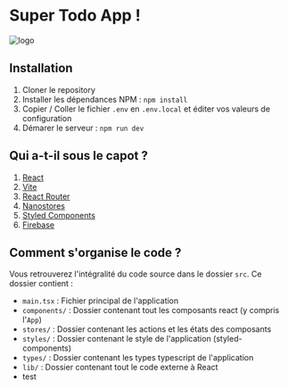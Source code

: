 # Super Todo App !

![logo](./public/Logo.png)

## Installation

1. Cloner le repository
2. Installer les dépendances NPM : `npm install`
3. Copier / Coller le fichier `.env` en `.env.local` et éditer vos valeurs de configuration
4. Démarer le serveur : `npm run dev`

## Qui a-t-il sous le capot ?

1. [React](https://beta.reactjs.org/)
2. [Vite](https://vitejs.dev/guide/)
3. [React Router](https://reactrouter.com/en/main)
4. [Nanostores](https://github.com/nanostores/nanostores)
5. [Styled Components](https://styled-components.com/)
6. [Firebase](https://firebase.google.com/)

## Comment s'organise le code ?

Vous retrouverez l'intégralité du code source dans le dossier `src`. Ce dossier contient :

- `main.tsx` : Fichier principal de l'application
- `components/` : Dossier contenant tout les composants react (y compris l'`App`)
- `stores/` : Dossier contenant les actions et les états des composants
- `styles/` : Dossier contenant le style de l'application (styled-components)
- `types/` : Dossier contenant les types typescript de l'application
- `lib/` : Dossier contenant tout le code externe à React
- test
